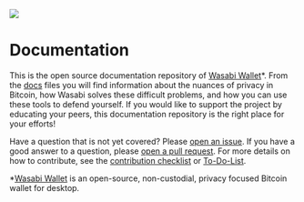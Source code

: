 ![](https://i.imgur.com/4GO7nnY.png)

# Documentation

This is the open source documentation repository of [Wasabi Wallet](https://wasabiwallet.io)*. 
From the [docs](https://github.com/zkSNACKs/WasabiDoc/tree/master/docs) files you will find information about the nuances of privacy in Bitcoin, how Wasabi solves these difficult problems, and how you can use these tools to defend yourself. 
If you would like to support the project by educating your peers, this documentation repository is the right place for your efforts!

Have a question that is not yet covered? Please [open an issue](https://github.com/zkSNACKs/WasabiDoc/issues).
If you have a good answer to a question, please [open a pull request](https://github.com/zkSNACKs/WasabiDoc/pulls).
For more details on how to contribute, see the [contribution checklist](/docs/ContributionChecklist.md) or [To-Do-List](https://github.com/zkSNACKs/WasabiDoc/blob/master/docs/ToDo.md).

*[Wasabi Wallet](https://wasabiwallet.io) is an open-source, non-custodial, privacy focused Bitcoin wallet for desktop.
